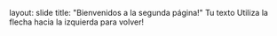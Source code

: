 layout: slide
title: "Bienvenidos a la segunda página!"
Tu texto
Utiliza la flecha hacia la izquierda para volver!
